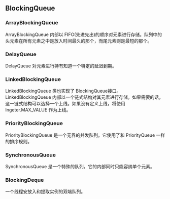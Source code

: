 ## BlockingQueue
### ArrayBlockingQueue
ArrayBlockingQueue 内部以 FIFO(先进先出)的顺序对元素进行存储。队列中的头元素在所有元素之中是放入时间最久的那个，而尾元素则是最短的那个。
### DelayQueue
DelayQueue 对元素进行持有知道一个特定的延迟到期。
### LinkedBlockingQueue
LinkedBlockingQueue 类也实现了 BlockingQueue接口。LinkedBlockingQueue 内部以一个链式结构对其元素进行存储。如果需要的话，这一链式结构可以选择一个上线。如果没有定义上线，将使用 Ingeter.MAX_VALUE 作为上线。
### PriorityBlockingQueue
PriorityBlockingQueue 是一个无界的并发队列。它使用了和 PriorityQueue 一样的排序规则。
### SynchronousQueue
SynchronousQueue 是一个特殊的队列，它的内部同时只能容纳单个元素。
### BlockingDeque
一个线程安放入和提取实例的双端队列。



